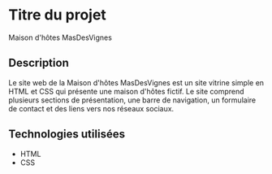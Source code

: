 # Titre du projet

Maison d'hôtes MasDesVignes

## Description

Le site web de la Maison d'hôtes MasDesVignes est un site vitrine simple en HTML et CSS qui présente une maison d'hôtes fictif. Le site comprend plusieurs sections de présentation, une barre de navigation, un formulaire de contact et des liens vers nos réseaux sociaux.

## Technologies utilisées

- HTML
- CSS

